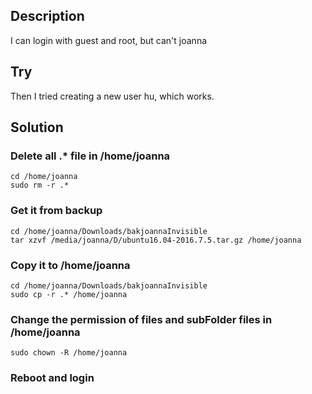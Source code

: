 ## Description
I can login with guest and root, but can't joanna  

## Try
Then I tried creating a new user hu, which works.  
## Solution
### Delete all .* file in /home/joanna
```
cd /home/joanna
sudo rm -r .*
```
### Get it from backup
```
cd /home/joanna/Downloads/bakjoannaInvisible
tar xzvf /media/joanna/D/ubuntu16.04-2016.7.5.tar.gz /home/joanna
```
### Copy it to /home/joanna
```
cd /home/joanna/Downloads/bakjoannaInvisible
sudo cp -r .* /home/joanna
```
### Change the permission of files and subFolder files in /home/joanna
```
sudo chown -R /home/joanna
```
### Reboot and login